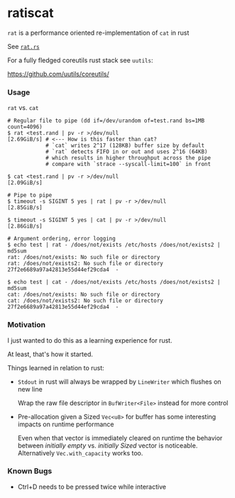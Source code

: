 # ratiscat

`rat` is a performance oriented re-implementation of `cat` in rust

See [`rat.rs`](/src/bin/rat.rs)

For a fully fledged coreutils rust stack see `uutils`:

https://github.com/uutils/coreutils/

### Usage

`rat` vs. `cat`

```
# Regular file to pipe (dd if=/dev/urandom of=test.rand bs=1MB count=4096)
$ rat <test.rand | pv -r >/dev/null
[2.69GiB/s] # <--- How is this faster than cat?
            # `cat` writes 2^17 (128KB) buffer size by default
            # `rat` detects FIFO in or out and uses 2^16 (64KB)
            # which results in higher throughput across the pipe
            # compare with `strace --syscall-limit=100` in front

$ cat <test.rand | pv -r >/dev/null
[2.09GiB/s]

# Pipe to pipe
$ timeout -s SIGINT 5 yes | rat | pv -r >/dev/null
[2.85GiB/s]

$ timeout -s SIGINT 5 yes | cat | pv -r >/dev/null
[2.86GiB/s]

# Argument ordering, error logging
$ echo test | rat - /does/not/exists /etc/hosts /does/not/exists2 | md5sum
rat: /does/not/exists: No such file or directory
rat: /does/not/exists2: No such file or directory
27f2e6689a97a42813e55d44ef29cda4  -

$ echo test | cat - /does/not/exists /etc/hosts /does/not/exists2 | md5sum
cat: /does/not/exists: No such file or directory
cat: /does/not/exists2: No such file or directory
27f2e6689a97a42813e55d44ef29cda4  -

```

### Motivation

I just wanted to do this as a learning experience for rust.

At least, that's how it started.

Things learned in relation to rust:

- `Stdout` in rust will always be wrapped by `LineWriter` which flushes on new line

  Wrap the raw file descriptor in `BufWriter<File>` instead for more control

- Pre-allocation given a Sized `Vec<u8>` for buffer has some interesting impacts on runtime performance

  Even when that vector is immediately cleared on runtime the behavior between _initially empty_ vs. _initially Sized_ vector is noticeable.
  Alternatively `Vec.with_capacity` works too.


### Known Bugs

- Ctrl+D needs to be pressed twice while interactive
